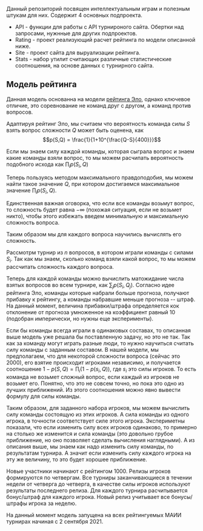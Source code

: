 Данный репозиторий посвящен интеллектуальным играм и полезным штукам для них. Содержит 4 основных подпроекта.

* API - функции для работы с API турнироного сайта. Обертки над запросами, нужнные для других подпроектов.
* Rating - проект реализующий расчет рейтинга по модели описанной ниже.
* Site - проект сайта для выруализации рейтинга.
* Stats - набор утилит считающих различные статистические соотношения, на основе данных с турнирного сайта.

## Модель рейтинга ##

Данная модель основанна на модели [рейтинга Эло](https://ru.wikipedia.org/wiki/%D0%A0%D0%B5%D0%B9%D1%82%D0%B8%D0%BD%D0%B3_%D0%AD%D0%BB%D0%BE), однако ключевое отличие, это соревнование не команд друг с другом, а команд против вопросов.

Адаптируя рейтинг Эло, мы считаем что вероятность команда силы $S$ взять вопрос сложности $Q$ может быть оценена, как $$p(S,Q) = \frac{1}{1+10^{\frac{Q-S}{400}}}$$

Если мы знаем силу каждой команды, которая сыграла вопрос и знаем какие команды взяли вопрос, то мы можем расчипать вероятность подобного исхода как $\prod_i p(S_i,Q)$

Теперь пользуясь методом максимального правдоподобия, мы можем найти такое значение $Q$, при котором достигаемся максимальное значение $\prod_i p(S_i,Q)$.

Единственная важная оговорка, что если все команды возьмут вопрос, то сложность будет равна $-\infty$ (похожая ситуация, если не возьмет никто), чтобы этого избежать введем минимальную и максимальную сложность вопроса.

Таким образом мы для каждого вопроса научились вычислять его сложность.

Рассмотрм турнир из $n$ вопросов, в котором играли команды с силами $S_i$. Так как мы знаем, сколько команд взяли какой вопрос, то мы можем рассчитать сложность каждого вопроса.

Теперь для каждой команды можно вычислить матожидание числа взятых вопросов во всем турнире, как $\sum_j p(S_i, Q_j)$. Согласно идее рейтинга Эло, команды которые набрали больше прогноза, получают прибавку к рейтингу, а команды набравшие меньше прогноза -- штраф. На данный момент, величина прибавки/штрафа определяется кок отклонение от прогноза умноженное на коэффициент равный 10 (подобран имперически, но нужны еще эксперименты).

Если бы команды всегда играли в одинаковых составах, то описанная выше модель уже решала бы поставленную задачу, но это не так.
Так как за команду могут играть разные люди, то нужно научиться считать силу команды с заданным составом. 
В нашей модели, мы предполагаем, что для некоторой сложности вопроса (сейчас это 2000), его взятие происходит игроками независимо, и получается соотношение
$1-p(S,Q) = \prod_i (1-p(s_i, Q))$, где $s_i$ это силы игроков. То есть команда не возьмет сложный вопрос, если каждый из игроков не возьмет его. Понятно, что это не совсем точно, но пока это одно из лучших приближений. Из этого соотношения можно явно вывести формулу для силы команды.

Таким образом, для заданного набора игроков, мы можем вычислить силу команды состоящую из этих игроков. А сила команды из одного игрока, в точности соответствует силе этого игрока.
Экспериметны показали, что если изменить силу всех игроков одинаково, то примерно на столько же изменится и сила команды (это довольно грубое приближение, но оно позволяет сделать вычисления наглядными). А из описания выше, мы знаем как надо изменить силу команды, по результатам турнира. А значит если изменить силу каждого игрока на эту же величину, то это будет хорошее приближение.

Новые участники начинают с рейтингом 1000. Релизы игроков формируются по четвергам. Все турниры заканчивающиеся в течении недели от четверга до четверга, в качестве силы игроков используют результаты последнего релиза. Для каждого турнира расчитывается бонус/штраф для каждого игрока. Новый релиз учитывает все бонусы/штрафы игрока за неделю.

На данный момент модель запущена на всех рейтингуемых МАИИ турнирах начиная с 2 сентября 2021.


